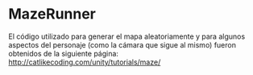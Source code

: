 # MazeRunner

El código utilizado para generar el mapa aleatoriamente y para algunos aspectos del personaje (como la cámara que sigue al mismo) fueron obtenidos de la siguiente página: 
http://catlikecoding.com/unity/tutorials/maze/
